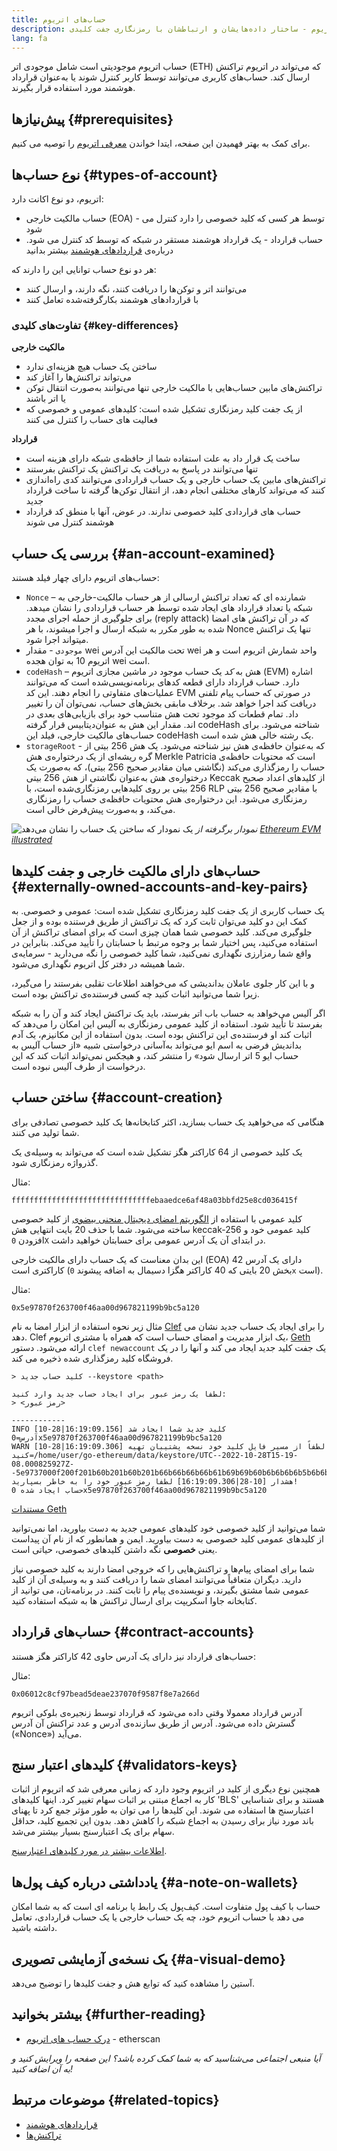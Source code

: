 ```yaml
---
title: حساب‌های اتریوم
description: توضیحی برای حساب‌های اتریوم - ساختار داده‌هایشان و ارتباطشان با رمزنگاری جفت کلیدی.
lang: fa
---
```


حساب اتریوم موجودیتی است شامل موجودی اتر (ETH) که می‌تواند در اتریوم تراکنش ارسال کند. حساب‌های کاربری می‌توانند توسط کاربر کنترل شوند یا به‌عنوان قرارداد هوشمند مورد استفاده قرار بگیرند.

## پیش‌نیازها {#prerequisites}

برای کمک به بهتر فهمیدن این صفحه، ایتدا خواندن [معرفی اتریوم](/developers/docs/intro-to-ethereum/) را توصیه می کنیم.

## نوع حساب‌ها {#types-of-account}

اتریوم، دو نوع اکانت دارد:

- حساب مالکیت خارجی (EOA) - توسط هر کسی که کلید خصوصی را دارد کنترل می شود
- حساب قرارداد - یک قرارداد هوشمند مستقر در شبکه که توسط کد کنترل می شود. درباره‌ی [قراردادهای هوشمند](/developers/docs/smart-contracts/) بیشتر بدانید

هر دو نوع حساب توانایی این را دارند که:

- می‌توانند اتر و توکن‌ها را دریافت کنند، نگه دارند، و ارسال کنند
- با قراردادهای هوشمند بکارگرفته‌شده تعامل کنند

### تفاوت‌های کلیدی {#key-differences}

**مالکیت خارجی**

- ساختن یک حساب هیچ هزینه‌ای ندارد
- می‌تواند تراکنش‌ها را آغاز کند
- تراکنش‌های مابین حساب‌هایی با مالکیت خارجی تنها می‌توانند به‌صورت انتقال توکن یا اتر باشند
- از یک جفت کلید رمزنگاری تشکیل شده است: کلیدهای عمومی و خصوصی که فعالیت های حساب را کنترل می کنند

**قرارداد**

- ساخت یک قرار داد به علت استفاده شما از حافظه‌ی شبکه دارای هزینه است
- تنها می‌توانند در پاسخ به دریافت یک تراکنش یک تراکنش بفرستند
- تراکنش‌های مابین یک حساب خارجی و یک حساب قراردادی می‌توانند کدی راه‌اندازی کنند که می‌تواند کار‌های مختلفی انجام دهد، از انتقال توکن‌ها گرفته تا ساخت قرارداد جدید
- حساب های قراردادی کلید خصوصی ندارند. در عوض، آنها با منطق کد قرارداد هوشمند کنترل می شوند

## بررسی یک حساب {#an-account-examined}

حساب‌های اتریوم دارای چهار فیلد هستند:

- `Nonce` – شمارنده ای که تعداد تراکنش ارسالی از هر حساب مالکیت-خارجی به شبکه یا تعداد قرارداد های ایجاد شده توسط هر حساب قراردادی را نشان میدهد. برای جلوگیری از حمله اجرای مجدد (reply attack) که در آن تراکنش های امضا شده به طور مکرر به شبکه ارسال و اجرا میشوند، با هر Nonce تنها یک تراکنش میتواند اجرا شود.
- `موجودی` - مقدار wei تحت مالکیت این آدرس wei واحد شمارش اتریوم است و هر اتریوم 10 به توان هجده wei است.
- `codeHash` – هش به _کد_ یک حساب موجود در ماشین مجازی اتریوم (EVM) اشاره دارد. حساب قرارداد دارای قطعه کدهای برنامه‌نویسی‌شده است که می‌توانند عملیات‌های متفاوتی را انجام دهند. این کد EVM در صورتی که حساب پیام تلفنی دریافت کند اجرا خواهد شد. برخلاف مابقی بخش‌های حساب، نمی‌توان آن را تغییر داد. تمام قطعات کد موجود تحت هش متناسب خود برای بازیابی‌های بعدی در دیتابیس قرار گرفته‎‌اند. مقدار این هش به عنوان codeHash شناخته می‌شود. برای حساب‌های مالکیت خارجی، فیلد این codeHash یک رشته خالی هش شده است.
- `storageRoot` - که به‌عنوان حافظه‌ی هش نیز شناخته می‌شود. یک هش 256 بیتی از گره ریشه‌ای از یک درختواره‌ی هش Merkle Patricia است که محتویات حافظه‌ی حساب را رمزگذاری می‌کند (نگاشتی میان مقادیر صحیح 256 بیتی)، که به‌صورت یک درختواره‌ی هش به‌عنوان نگاشتی از هش 256 بیتی Keccak از کلیدهای اعداد صحیح 256 بیتی بر روی کلیدهایی رمزنگاری‌شده است، با RLP با مقادیر صحیح 256 بیتی رمزنگاری می‌شود. این درختواره‌ی هش محتویات حافظه‌ی حساب را رمزنگاری می‌کند، و به‌صورت پیش‌فرض خالی است.

![یک نمودار که ساختن یک حساب را نشان می‌دهد](./accounts.png) _نمودار برگرفته از [Ethereum EVM illustrated](https://takenobu-hs.github.io/downloads/ethereum_evm_illustrated.pdf)_

## حساب‌های دارای مالکیت خارجی و جفت کلیدها {#externally-owned-accounts-and-key-pairs}

یک حساب کاربری از یک جفت کلید رمزنگاری تشکیل شده است: عمومی و خصوصی. به کمک این دو کلید می‌توان ثابت کرد که یک تراکنش از طریق فرستنده بوده و از جعل جلوگیری می‌کند. کلید خصوصی شما همان چیزی است که برای امضای تراکنش از آن استفاده می‌کنید، پس اختیار شما بر وجوه مرتبط با حسابتان را تأیید می‌کند. بنابراین در واقع شما رمزارزی نگهداری نمی‌کنید، شما کلید خصوصی را نگه می‌دارید - سرمایه‌ی شما همیشه در دفتر کل اتریوم نگهداری می‌شود.

و با این کار جلوی عاملان بداندیشی که می‌خواهند اطلاعات تقلبی بفرستند را می‌گیرد، زیرا شما می‌توانید اثبات کنید چه کسی فرستنده‌ی تراکنش بوده است.

اگر آلیس می‌خواهد به حساب باب اتر بفرستد، باید یک تراکنش ایجاد کند و آن را به شبکه بفرستد تا تأیید شود. استفاده از کلید عمومی رمزنگاری به آلیس این امکان را می‌دهد که اثبات کند او فرستنده‌ی این تراکنش بوده است. بدون استفاده از این مکانیزم، یک آدم بداندیش فرضی به اسم ایو می‌تواند به‌آسانی درخواستی شبیه «از حساب آلیس به حساب ایو 5 اتر ارسال شود» را منتشر کند، و هیجکس نمی‌تواند اثبات کند که این درخواست از طرف آلیس نبوده است.

## ساختن حساب {#account-creation}

هنگامی که می‌خواهید یک حساب بسازید، اکثر کتابخانه‌ها یک کلید خصوصی تصادفی برای شما تولید می کنند.

یک کلید خصوصی از 64 کاراکتر هگز تشکیل شده است که می‌تواند به وسیله‌ی یک گذرواژه رمزنگاری شود.

مثال:

`fffffffffffffffffffffffffffffffebaaedce6af48a03bbfd25e8cd036415f`

کلید عمومی با استفاده از [الگوریتم امضای دیجیتال منحنی بیضوی](https://wikipedia.org/wiki/Elliptic_Curve_Digital_Signature_Algorithm) از کلید خصوصی ساخته می‌شود. شما با حذف 20 بایت انتهایی هش keccak-256 کلید عمومی خود و افزودن `0X` در ابتدای آن یک آدرس عمومی برای حسابتان خواهید داشت.

این بدان معناست که یک حساب دارای مالکیت خارجی (EOA) دارای یک آدرس 42 کاراکتری است (بخش 20 بایتی که 40 کاراکتر هگزا دسیمال به اضافه پیشوند `0x` است).

مثال:

`0x5e97870f263700f46aa00d967821199b9bc5a120`

مثال زیر نحوه استفاده از ابزار امضا به نام [Clef](https://geth.ethereum.org/docs/tools/clef/introduction) را برای ایجاد یک حساب جدید نشان می دهد. Clef یک ابزار مدیریت و امضای حساب است که همراه با مشتری اتریوم، [Geth](https://geth.ethereum.org) ارائه می‌شود. دستور `clef newaccount` یک جفت کلید جدید ایجاد می کند و آنها را در یک فروشگاه کلید رمزگذاری شده ذخیره می کند.

```
> کلید حساب جدید --keystore <path>

لطفا یک رمز عبور برای ایجاد حساب جدید وارد کنید:
> <رمز عبور>

------------
INFO [10-28|16:19:09.156] کلید جدید شما ایجاد شد آدرس=0x5e97870f263700f46aa00d967821199b9bc5a120
WARN [10-28|16:19:09.306] لطفاً از مسیر فایل کلید خود نسخه پشتیبان تهیه کنید=/home/user/go-ethereum/data/keystore/UTC--2022-10-28T15-19-08.000825927Z--5e9737000f200f201b60b201b60b201b66b66b66b66b61b69b69b60b6b6b6b6b5b6b6b5b6b5b6b6b5b6b6b5b6b5b6b6b5b10b6b5b6b5b10b6b5b6b5b6b5b5b5b5b5b5b5b5b5bwd
هشدار [10-28|16:19:09.306] لطفا رمز عبور خود را به خاطر بسپارید!
حساب ایجاد شده 0x5e97870f263700f46aa00d967821199b9bc5a120
```

[مستندات Geth](https://geth.ethereum.org/docs)

شما می‌توانید از کلید خصوصی خود کلیدهای عمومی جدید به دست بیاورید، اما نمی‌توانید از کلیدهای عمومی کلید خصوصی به دست بیاورید. ایمن و همانطور که از نام آن پیداست یعنی **خصوصی** نگه داشتن کلیدهای خصوصی، حیاتی است.

شما برای امضای پیام‌ها و تراکنش‌هایی را که خروجی امضا دارند به کلید خصوصی نیاز دارید. دیگران متعاقباً می‌توانند امضای شما را دریافت کنند و به وسیله‌ی آن از کلید عمومی شما مشتق بگیرند، و نویسنده‌ی پیام را ثابت کنند. در برنامه‌تان، می توانید از کتابخانه جاوا اسکریپت برای ارسال تراکنش ها به شبکه استفاده کنید.

## حساب‌های قرارداد {#contract-accounts}

حساب‌های قرارداد نیز دارای یک آدرس حاوی 42 کاراکتر هگز هستند:

مثال:

`0x06012c8cf97bead5deae237070f9587f8e7a266d`

آدرس قرارداد معمولا وقتی داده می‌شود که قرارداد توسط زنجیره‌ی بلوکی اتریوم گسترش داده می‌شود. آدرس از طریق سازنده‌ی آدرس و عدد تراکنش آن آدرس («Nonce») می‌آید.

## کلیدهای اعتبار سنج {#validators-keys}

همچنین نوع دیگری از کلید در اتریوم وجود دارد که زمانی معرفی شد که اتریوم از اثبات کار به اجماع مبتنی بر اثبات سهام تغییر کرد. اینها کلیدهای 'BLS' هستند و برای شناسایی اعتبارسنج ها استفاده می شوند. این کلیدها را می توان به طور مؤثر جمع کرد تا پهنای باند مورد نیاز برای رسیدن به اجماع شبکه را کاهش دهد. بدون این تجمیع کلید، حداقل سهام برای یک اعتبارسنج بسیار بیشتر می‌شد.

[اطلاعات بیشتر در مورد کلیدهای اعتبارسنج](/developers/docs/consensus-mechanisms/pos/keys/).

## یادداشتی درباره‌ کیف پول‌ها {#a-note-on-wallets}

حساب با کیف پول متفاوت است. کیف‌پول یک رابط یا برنامه ای است که به شما امکان می دهد با حساب اتریوم خود، چه یک حساب خارجی یا یک حساب قراردادی، تعامل داشته باشید.

## یک نسخه‌ی آزمایشی تصویری {#a-visual-demo}

آستین را مشاهده کنید که توابع هش و جفت کلیدها را توضیح می‌‌دهد.

<YouTube id="QJ010l-pBpE" />

<YouTube id="9LtBDy67Tho" />

## بیشتر بخوانید {#further-reading}

- [درک حساب های اتریوم](https://info.etherscan.com/understanding-ethereum-accounts/) - etherscan

_آیا منبعی اجتماعی می‌شناسید که به شما کمک کرده باشد؟ این صفحه را ویرایش کنید و به آن اضافه کنید!_

## موضوعات مرتبط {#related-topics}

- [قرارداد‌های هوشمند](/developers/docs/smart-contracts/)
- [تراکنش‌ها](/developers/docs/transactions/)
